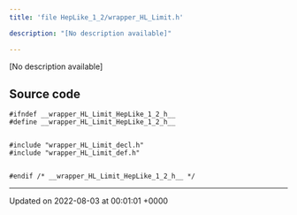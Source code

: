 ```yaml
---
title: 'file HepLike_1_2/wrapper_HL_Limit.h'

description: "[No description available]"

---
```







[No description available]




## Source code

```
#ifndef __wrapper_HL_Limit_HepLike_1_2_h__
#define __wrapper_HL_Limit_HepLike_1_2_h__


#include "wrapper_HL_Limit_decl.h"
#include "wrapper_HL_Limit_def.h"


#endif /* __wrapper_HL_Limit_HepLike_1_2_h__ */
```


-------------------------------

Updated on 2022-08-03 at 00:01:01 +0000
